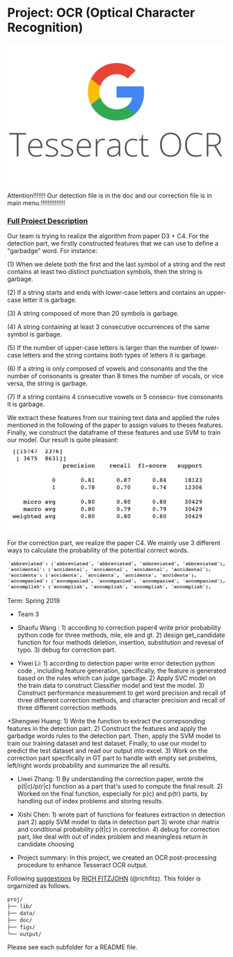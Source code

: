 # Project: OCR (Optical Character Recognition) 

![image](figs/Tesseract_OCR_logo_(Google).png)

Attention!!!!!!! Our detection file is in the doc and our correction file is in main menu.!!!!!!!!!!!!!!




### [Full Project Description](doc/project4_desc.md)
Our team is trying to realize the algorithm from paper D3 + C4. 
For the detection part, we firstly constructed features that we can use to define a "garbadge" word. For instance: 

(1) When we delete both the first and the last symbol of a string and the rest contains at least two distinct punctuation symbols, then the string is garbage.

(2) If a string starts and ends with lower-case letters and contains an upper-case letter it is garbage.

(3) A string composed of more than 20 symbols is garbage. 

(4) A string containing at least 3 consecutive occurrences of the same symbol is garbage.

(5) If the number of upper-case letters is larger than the number of lower-case letters and the string contains both types of letters it is garbage.

(6) If a string is only composed of vowels and consonants and the the number of consonants is greater than 8 times the number of vocals, or vice versa, the string is garbage.

(7) If a string contains 4 consecutive vowels or 5 consecu- tive consonants it is garbage.

We extract these features from our training text data and applied the rules mentioned in the following of the paper to assign values to theses features. Finally, we construct the dataframe of these features and use SVM to train our model. 
Our result is quite pleasant: 

![image](figs/de.jpeg)


For the correction part, we realize the paper C4. We mainly use 3 different ways to calculate the probability of the potential correct words. 

![image](figs/cor.jpg)




Term: Spring 2019

+ Team 3
+ Shaofu Wang : 1) according to correction paper4 write prior probability python code for three methods, mle, ele and gt. 2) design get_candidate function for four methods deletion, insertion, substitution and revesal of typo. 3) debug for correction part.


+ Yiwei Li: 1) according to detection paper write error detection python code , including feature generation, specifically, the feature is generated based on the rules which can judge garbage. 2) Apply SVC model on the train data to construct Classifier model and test the model. 3) Construct performance measurement to get word precision and recall of three different correction methods, and character precision and recall of three different correction methods


+Shengwei Huang: 1) Write the function to extract the correpsonding features in the detection part. 2) Construct the features and apply the garbadge words rules to the detection part. Then, apply the SVM model to train our training dataset and test dataset. Finally, to use our model to predict the test dataset and read our output into excel.  3) Work on the correction part specifically in GT part to handle with empty set probelms, left/right words probability and summarize the all results. 
			
			
+ Liwei Zhang: 1) By understanding the correction paper, wrote the p(l|c)/p(r|c) function as a part that's used to compute the final result. 2) Worked on the final function, especially for p(c) and p(tr) parts, by handling out of index problems and storing results.


+ Xishi Chen: 1) wrote part of functions for features extraction in detection part 2) apply SVM model to data in detection part 3) wrote char matrix and conditional probability p(t|c) in correction. 4) debug for correction part, like deal with out of index problem and meaningless return in candidate choosing


+ Project summary: In this project, we created an OCR post-processing procedure to enhance Tesseract OCR output. 
	


Following [suggestions](http://nicercode.github.io/blog/2013-04-05-projects/) by [RICH FITZJOHN](http://nicercode.github.io/about/#Team) (@richfitz). This folder is orgarnized as follows.

```
proj/
├── lib/
├── data/
├── doc/
├── figs/
└── output/
```

Please see each subfolder for a README file.
